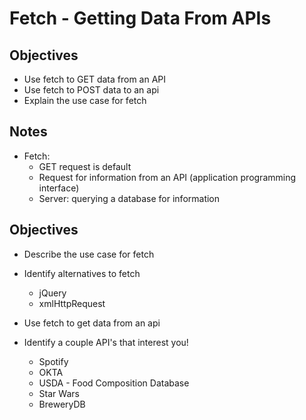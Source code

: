 # Fetch - Getting Data From APIs

## Objectives

* Use fetch to GET data from an API
* Use fetch to POST data to an api
* Explain the use case for fetch

## Notes

* Fetch:
  - GET request is default
  - Request for information from an API (application programming interface)
  - Server: querying a database for information
  



































## Objectives

* Describe the use case for fetch
* Identify alternatives to fetch
  - jQuery
  - xmlHttpRequest
* Use fetch to get data from an api

* Identify a couple API's that interest you!
    - Spotify
    - OKTA
    - USDA - Food Composition Database
    - Star Wars
    - BreweryDB
